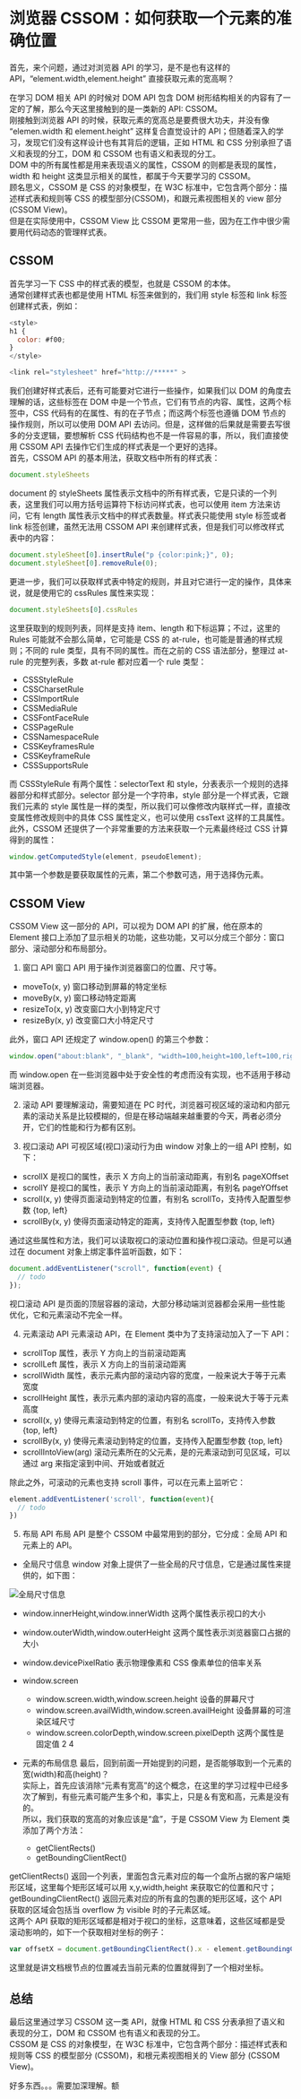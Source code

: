 # 浏览器 CSSOM：如何获取一个元素的准确位置

首先，来个问题，通过对浏览器 API 的学习，是不是也有这样的 API，“element.width,element.height” 直接获取元素的宽高啊？

在学习 DOM 相关 API 的时候对 DOM API 包含 DOM 树形结构相关的内容有了一定的了解，那么今天这里接触到的是一类新的 API: CSSOM。  
刚接触到浏览器 API 的时候，获取元素的宽高总是要费很大功夫，并没有像 “elemen.width 和 element.height” 这样复合直觉设计的 API；但随着深入的学习，发现它们没有这样设计也有其背后的逻辑，正如 HTML 和 CSS 分别承担了语义和表现的分工，DOM 和 CSSOM 也有语义和表现的分工。  
DOM 中的所有属性都是用来表现语义的属性，CSSOM 的则都是表现的属性，width 和 height 这类显示相关的属性，都属于今天要学习的 CSSOM。  
顾名思义，CSSOM 是 CSS 的对象模型，在 W3C 标准中，它包含两个部分：描述样式表和规则等 CSS 的模型部分(CSSOM)，和跟元素视图相关的 view 部分(CSSOM View)。  
但是在实际使用中，CSSOM View 比 CSSOM 更常用一些，因为在工作中很少需要用代码动态的管理样式表。  

## CSSOM

首先学习一下 CSS 中的样式表的模型，也就是 CSSOM 的本体。  
通常创建样式表也都是使用 HTML 标签来做到的，我们用 style 标签和 link 标签创建样式表，例如：

``` javascript
<style>
h1 {
  color: #f00;
}
</style>

<link rel="stylesheet" href="http://*****" >
```

我们创建好样式表后，还有可能要对它进行一些操作，如果我们以 DOM 的角度去理解的话，这些标签在 DOM 中是一个节点，它们有节点的内容、属性，这两个标签中，CSS 代码有的在属性、有的在子节点；而这两个标签也遵循 DOM 节点的操作规则，所以可以使用 DOM API 去访问。但是，这样做的后果就是需要去写很多的分支逻辑，要想解析 CSS 代码结构也不是一件容易的事，所以，我们直接使用 CSSOM API 去操作它们生成的样式表是一个更好的选择。  
首先，CSSOM API 的基本用法，获取文档中所有的样式表：

``` javascript
document.styleSheets
```

document 的 styleSheets 属性表示文档中的所有样式表，它是只读的一个列表，这里我们可以用方括号运算符下标访问样式表，也可以使用 item 方法来访问，它有 length 属性表示文档中的样式表数量。样式表只能使用 style 标签或者 link 标签创建，虽然无法用 CSSOM API 来创建样式表，但是我们可以修改样式表中的内容：

``` javascript
document.styleSheet[0].insertRule("p {color:pink;}", 0);
document.styleSheet[0].removeRule(0);
```

更进一步，我们可以获取样式表中特定的规则，并且对它进行一定的操作，具体来说，就是使用它的 cssRules 属性来实现：

``` javascript
document.styleSheets[0].cssRules
```

这里获取到的规则列表，同样是支持 item、length 和下标运算；不过，这里的 Rules 可能就不会那么简单，它可能是 CSS 的 at-rule，也可能是普通的样式规则；不同的 rule 类型，具有不同的属性。而在之前的 CSS 语法部分，整理过 at-rule 的完整列表，多数 at-rule 都对应着一个 rule 类型：

- CSSStyleRule
- CSSCharsetRule
- CSSImportRule
- CSSMediaRule
- CSSFontFaceRule
- CSSPageRule
- CSSNamespaceRule
- CSSKeyframesRule
- CSSKeyframeRule
- CSSSupportsRule

而 CSSStyleRule 有两个属性：selectorText 和 style，分表表示一个规则的选择器部分和样式部分。selector 部分是一个字符串，style 部分是一个样式表，它跟我们元素的 style 属性是一样的类型，所以我们可以像修改内联样式一样，直接改变属性修改规则中的具体 CSS 属性定义，也可以使用 cssText 这样的工具属性。  
此外，CSSOM 还提供了一个非常重要的方法来获取一个元素最终经过 CSS 计算得到的属性：

``` javascript
window.getComputedStyle(element, pseudoElement);
```

其中第一个参数是要获取属性的元素，第二个参数可选，用于选择伪元素。  

## CSSOM View

CSSOM View 这一部分的 API，可以视为 DOM API 的扩展，他在原本的 Element 接口上添加了显示相关的功能，这些功能，又可以分成三个部分：窗口部分、滚动部分和布局部分。  

1. 窗口 API
窗口 API 用于操作浏览器窗口的位置、尺寸等。

- moveTo(x, y) 窗口移动到屏幕的特定坐标
- moveBy(x, y) 窗口移动特定距离
- resizeTo(x, y) 改变窗口大小到特定尺寸
- resizeBy(x, y) 改变窗口大小特定尺寸

此外，窗口 API 还规定了 window.open() 的第三个参数：

``` javascript
window.open("about:blank", "_blank", "width=100,height=100,left=100,right=100");
```

而 window.open 在一些浏览器中处于安全性的考虑而没有实现，也不适用于移动端浏览器。

2. 滚动 API
要理解滚动，需要知道在 PC 时代，浏览器可视区域的滚动和内部元素的滚动关系是比较模糊的，但是在移动端越来越重要的今天，两者必须分开，它们的性能和行为都有区别。

3. 视口滚动 API
可视区域(视口)滚动行为由 window 对象上的一组 API 控制，如下：

- scrollX 是视口的属性，表示 X 方向上的当前滚动距离，有别名 pageXOffset
- scrollY 是视口的属性，表示 Y 方向上的当前滚动距离，有别名 pageYOffset
- scroll(x, y) 使得页面滚动到特定的位置，有别名 scrollTo，支持传入配置型参数 {top, left}
- scrollBy(x, y) 使得页面滚动特定的距离，支持传入配置型参数 {top, left}

通过这些属性和方法，我们可以读取视口的滚动位置和操作视口滚动。但是可以通过在 document 对象上绑定事件监听函数，如下：

``` javascript
document.addEventListener("scroll", function(event) {
  // todo
});
```

视口滚动 API 是页面的顶层容器的滚动，大部分移动端浏览器都会采用一些性能优化，它和元素滚动不完全一样。

4. 元素滚动 API
元素滚动 API，在 Element 类中为了支持滚动加入了一下 API：

- scrollTop 属性，表示 Y 方向上的当前滚动距离
- scrollLeft 属性，表示 X 方向上的当前滚动距离
- scrollWidth 属性，表示元素内部的滚动内容的宽度，一般来说大于等于元素宽度
- scrollHeight 属性，表示元素内部的滚动内容的高度，一般来说大于等于元素高度
- scroll(x, y) 使得元素滚动到特定的位置，有别名 scrollTo，支持传入参数 {top, left}
- scrollBy(x, y) 使得元素滚动到特定的位置，支持传入配置型参数 {top, left}
- scrollIntoView(arg) 滚动元素所在的父元素，是的元素滚动到可见区域，可以通过 arg 来指定滚到中间、开始或者就近

除此之外，可滚动的元素也支持 scroll 事件，可以在元素上监听它：

``` javascript
element.addEventListener('scroll', function(event){
  // todo
})
```

5. 布局 API
布局 API 是整个 CSSOM 中最常用到的部分，它分成：全局 API 和元素上的 API。  

- 全局尺寸信息
window 对象上提供了一些全局的尺寸信息，它是通过属性来提供的，如下图：

![全局尺寸信息](./images/47-1.png)  

  - window.innerHeight,window.innerWidth 这两个属性表示视口的大小
  - window.outerWidth,window.outerHeight 这两个属性表示浏览器窗口占据的大小
  - window.devicePixelRatio 表示物理像素和 CSS 像素单位的倍率关系
  - window.screen
    - window.screen.width,window.screen.height 设备的屏幕尺寸
    - window.screen.availWidth,window.screen.availHeight 设备屏幕的可渲染区域尺寸
    - window.screen.colorDepth,window.screen.pixelDepth 这两个属性是固定值 2 4

- 元素的布局信息
最后，回到前面一开始提到的问题，是否能够取到一个元素的宽(width)和高(height)？  
实际上，首先应该消除“元素有宽高”的这个概念，在这里的学习过程中已经多次了解到，有些元素可能产生多个和，事实上，只是＆有宽和高，元素是没有的。  
所以，我们获取的宽高的对象应该是“盒”，于是 CSSOM View 为 Element 类添加了两个方法：

  - getClientRects()
  - getBoundingClientRect()

getClientRects() 返回一个列表，里面包含元素对应的每一个盒所占据的客户端矩形区域，这里每个矩形区域可以用 x,y,width,height 来获取它的位置和尺寸；  
getBoundingClientRect() 返回元素对应的所有盒的包裹的矩形区域，这个 API 获取的区域会包括当 overflow 为 visible 时的子元素区域。  
这两个 API 获取的矩形区域都是相对于视口的坐标，这意味着，这些区域都是受滚动影响的，如下一个获取相对坐标的例子：

``` javascript
var offsetX = document.getBoundingClientRect().x - element.getBoundingClientRect().x
```

这里就是讲文档根节点的位置减去当前元素的位置就得到了一个相对坐标。

## 总结

最后这里通过学习 CSSOM 这一类 API，就像 HTML 和 CSS 分表承担了语义和表现的分工，DOM 和 CSSOM 也有语义和表现的分工。  
CSSOM 是 CSS 的对象模型，在 W3C 标准中，它包含两个部分：描述样式表和规则等 CSS 的模型部分 (CSSOM)，和根元素视图相关的 View 部分 (CSSOM View)。  

好多东西。。。需要加深理解。额